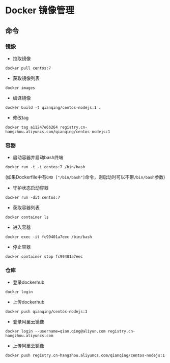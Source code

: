 # Docker 镜像管理

## 命令

### 镜像
* 拉取镜像  
```shell
docker pull centos:7
```
* 获取镜像列表  
```shell
docker images
```

* 编译镜像  
```shell
docker build -t qianqing/centos-nodejs:1 .
```

* 修改tag  
```shell
docker tag a11247e6b264 registry.cn-hangzhou.aliyuncs.com/qianqing/centos-nodejs:1
```


### 容器
* 启动容器并启动bash终端
```shell
docker run -t -i centos:7 /bin/bash
```
  (如果Dockerfile中有`CMD ["/bin/bash"]`命令，则启动时可以不带`/bin/bash`参数)
* 守护状态启动容器
```shell
docker run -dit centos:7
```
* 获取容器列表  
```shell
docker container ls
```
* 进入容器  
```shell
docker exec -it fc99401a7eec /bin/bash
```
* 停止容器  
```shell
docker container stop fc99401a7eec
```

### 仓库

* 登录dockerhub  
```shell
docker login
```

* 上传dockerhub
```shell
docker push qianqing/centos-nodejs:1
```

* 登录阿里云镜像  
```shell
docker login --username=qian.qing@aliyun.com registry.cn-hangzhou.aliyuncs.com
```

* 上传阿里云镜像  
```shell
docker push registry.cn-hangzhou.aliyuncs.com/qianqing/centos-nodejs:1
```